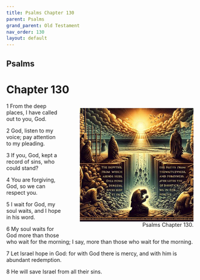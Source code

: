 ```yaml
---
title: Psalms Chapter 130
parent: Psalms
grand_parent: Old Testament
nav_order: 130
layout: default
---
```


## Psalms

# Chapter 130

<figure style="float: right; margin-right: 10px;">
    <img src="/assets/Image/Psalms/500/130.jpg" alt="Psalms Chapter 130" style="width: 300px; height: 300px; float: right;padding-left: 10px;"/>
    <figcaption style="clear: both;text-align: right;">Psalms Chapter 130.</figcaption>
</figure>
1 From the deep places, I have called out to you, God.

2 God, listen to my voice; pay attention to my pleading.

3 If you, God, kept a record of sins, who could stand?

4 You are forgiving, God, so we can respect you.

5 I wait for God, my soul waits, and I hope in his word.

6 My soul waits for God more than those who wait for the morning; I say, more than those who wait for the morning.

7 Let Israel hope in God: for with God there is mercy, and with him is abundant redemption.

8 He will save Israel from all their sins.


